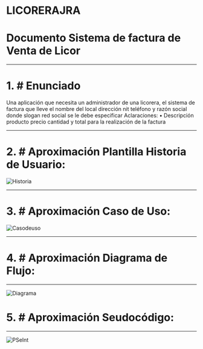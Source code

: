 # LICORERAJRA
# Documento Sistema de factura de Venta de Licor 

------------------------------------------------------------------------------------------------------------------------------------------------------------------------

# 1. # Enunciado

Una aplicación que necesita un administrador de una licorera, el sistema de factura que lleve el nombre del local dirección nit  teléfono y razón social donde slogan red social se le debe especificar 
Aclaraciones:
• Descripción producto precio cantidad y total para la realización de la factura

------------------------------------------------------------------------------------------------------------------------------------------------------------------------

# 2. # Aproximación Plantilla Historia de Usuario:

![Historia](https://github.com/Jhon12z/LICORERAJRA/assets/133507283/ad7e56bf-58f5-4bbe-a0b7-8d8d2150b420)

------------------------------------------------------------------------------------------------------------------------------------------------------------------------

# 3. # Aproximación Caso de Uso:

![Casodeuso](https://github.com/Jhon12z/LICORERAJRA/assets/133507283/4ac22a79-c699-42c8-a034-d79f51910c7e)


------------------------------------------------------------------------------------------------------------------------------------------------------------------------

# 4. # Aproximación Diagrama de Flujo:

------------------------------------------------------------------------------------------------------------------------------------------------------------------------

![Diagrama](https://github.com/Jhon12z/LICORERAJRA/assets/133507283/00ff249f-69da-4fd1-a367-68505db9e850)
# 5. # Aproximación Seudocódigo: 

------------------------------------------------------------------------------------------------------------------------------------------------------------------------
![PSeInt](https://github.com/Jhon12z/LICORERAJRA/assets/133507283/62df7aa3-467b-4bf7-ae4a-35a1e8ae34bd)


